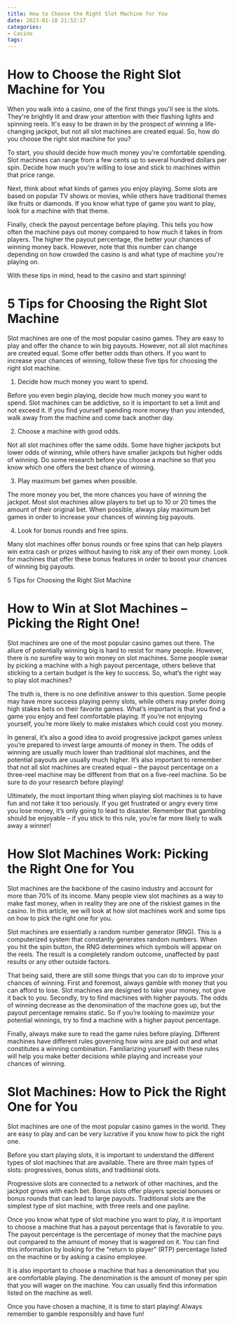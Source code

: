```yaml
---
title: How to Choose the Right Slot Machine for You
date: 2023-01-18 21:52:17
categories:
- Casino
tags:
---
```



#  How to Choose the Right Slot Machine for You



When you walk into a casino, one of the first things you'll see is the slots. They're brightly lit and draw your attention with their flashing lights and spinning reels. It's easy to be drawn in by the prospect of winning a life-changing jackpot, but not all slot machines are created equal. So, how do you choose the right slot machine for you?

To start, you should decide how much money you're comfortable spending. Slot machines can range from a few cents up to several hundred dollars per spin. Decide how much you're willing to lose and stick to machines within that price range.

Next, think about what kinds of games you enjoy playing. Some slots are based on popular TV shows or movies, while others have traditional themes like fruits or diamonds. If you know what type of game you want to play, look for a machine with that theme.

Finally, check the payout percentage before playing. This tells you how often the machine pays out money compared to how much it takes in from players. The higher the payout percentage, the better your chances of winning money back. However, note that this number can change depending on how crowded the casino is and what type of machine you're playing on.

With these tips in mind, head to the casino and start spinning!

#  5 Tips for Choosing the Right Slot Machine

Slot machines are one of the most popular casino games. They are easy to play and offer the chance to win big payouts. However, not all slot machines are created equal. Some offer better odds than others. If you want to increase your chances of winning, follow these five tips for choosing the right slot machine.

1. Decide how much money you want to spend.

Before you even begin playing, decide how much money you want to spend. Slot machines can be addictive, so it is important to set a limit and not exceed it. If you find yourself spending more money than you intended, walk away from the machine and come back another day.

2. Choose a machine with good odds.

Not all slot machines offer the same odds. Some have higher jackpots but lower odds of winning, while others have smaller jackpots but higher odds of winning. Do some research before you choose a machine so that you know which one offers the best chance of winning.

3. Play maximum bet games when possible.

The more money you bet, the more chances you have of winning the jackpot. Most slot machines allow players to bet up to 10 or 20 times the amount of their original bet. When possible, always play maximum bet games in order to increase your chances of winning big payouts.

4. Look for bonus rounds and free spins.

Many slot machines offer bonus rounds or free spins that can help players win extra cash or prizes without having to risk any of their own money. Look for machines that offer these bonus features in order to boost your chances of winning big payouts.

5 Tips for Choosing the Right Slot Machine

#  How to Win at Slot Machines – Picking the Right One!

Slot machines are one of the most popular casino games out there. The allure of potentially winning big is hard to resist for many people. However, there is no surefire way to win money on slot machines. Some people swear by picking a machine with a high payout percentage, others believe that sticking to a certain budget is the key to success. So, what’s the right way to play slot machines?

The truth is, there is no one definitive answer to this question. Some people may have more success playing penny slots, while others may prefer doing high stakes bets on their favorite games. What’s important is that you find a game you enjoy and feel comfortable playing. If you’re not enjoying yourself, you’re more likely to make mistakes which could cost you money.

In general, it’s also a good idea to avoid progressive jackpot games unless you’re prepared to invest large amounts of money in them. The odds of winning are usually much lower than traditional slot machines, and the potential payouts are usually much higher. It’s also important to remember that not all slot machines are created equal – the payout percentage on a three-reel machine may be different from that on a five-reel machine. So be sure to do your research before playing!

Ultimately, the most important thing when playing slot machines is to have fun and not take it too seriously. If you get frustrated or angry every time you lose money, it’s only going to lead to disaster. Remember that gambling should be enjoyable – if you stick to this rule, you’re far more likely to walk away a winner!

#  How Slot Machines Work: Picking the Right One for You

Slot machines are the backbone of the casino industry and account for more than 70% of its income. Many people view slot machines as a way to make fast money, when in reality they are one of the riskiest games in the casino. In this article, we will look at how slot machines work and some tips on how to pick the right one for you.

Slot machines are essentially a random number generator (RNG). This is a computerized system that constantly generates random numbers. When you hit the spin button, the RNG determines which symbols will appear on the reels. The result is a completely random outcome, unaffected by past results or any other outside factors.

That being said, there are still some things that you can do to improve your chances of winning. First and foremost, always gamble with money that you can afford to lose. Slot machines are designed to take your money, not give it back to you. Secondly, try to find machines with higher payouts. The odds of winning decrease as the denomination of the machine goes up, but the payout percentage remains static. So if you’re looking to maximize your potential winnings, try to find a machine with a higher payout percentage.

 Finally, always make sure to read the game rules before playing. Different machines have different rules governing how wins are paid out and what constitutes a winning combination. Familiarizing yourself with these rules will help you make better decisions while playing and increase your chances of winning.

#  Slot Machines: How to Pick the Right One for You

Slot machines are one of the most popular casino games in the world. They are easy to play and can be very lucrative if you know how to pick the right one.

Before you start playing slots, it is important to understand the different types of slot machines that are available. There are three main types of slots: progressives, bonus slots, and traditional slots.

Progressive slots are connected to a network of other machines, and the jackpot grows with each bet. Bonus slots offer players special bonuses or bonus rounds that can lead to large payouts. Traditional slots are the simplest type of slot machine, with three reels and one payline.

Once you know what type of slot machine you want to play, it is important to choose a machine that has a payout percentage that is favorable to you. The payout percentage is the percentage of money that the machine pays out compared to the amount of money that is wagered on it. You can find this information by looking for the "return to player" (RTP) percentage listed on the machine or by asking a casino employee.

It is also important to choose a machine that has a denomination that you are comfortable playing. The denomination is the amount of money per spin that you will wager on the machine. You can usually find this information listed on the machine as well.

Once you have chosen a machine, it is time to start playing! Always remember to gamble responsibly and have fun!